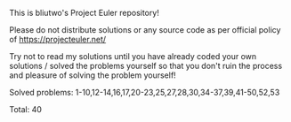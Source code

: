 This is bliutwo's Project Euler repository!

Please do not distribute solutions or any source code as per official policy
of https://projecteuler.net/

Try not to read my solutions until you have already coded your own
solutions / solved the problems yourself so that you don't ruin the
process and pleasure of solving the problem yourself!

Solved problems: 1-10,12-14,16,17,20-23,25,27,28,30,34-37,39,41-50,52,53

Total: 40
